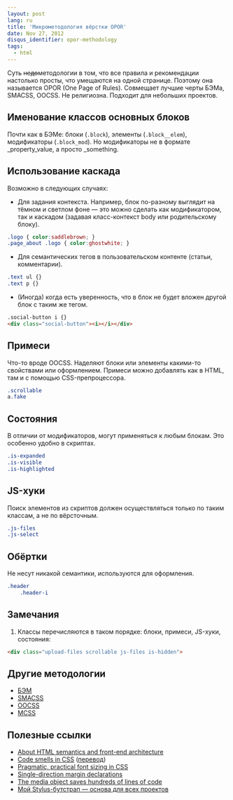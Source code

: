 ```yaml
---
layout: post
lang: ru
title: 'Микрометодология вёрстки OPOR'
date: Nov 27, 2012
disqus_identifier: opor-methodology
tags:
  - html
---
```


Суть <del>недо</del>методологии в том, что все правила и рекомендации настолько просты, что умещаются на одной странице. Поэтому она называется OPOR (One Page of Rules). Совмещает лучшие черты БЭМа, SMACSS, OOCSS. Не религиозна. Подходит для небольших проектов.

## Именование классов основных блоков

Почти как в БЭМе: блоки (`.block`), элементы (`.block__elem`), модификаторы (`.block_mod`). Но модификаторы не в формате _property_value, а просто _something.

## Использование каскада

Возможно в следующих случаях:

- Для задания контекста. Например, блок по-разному выглядит на тёмном и светлом фоне — это можно сделать как модификатором, так и каскадом (задавая класс-контекст body или родительскому блоку).

```css
.logo { color:saddlebrown; }
.page_about .logo { color:ghostwhite; }
```

- Для семантических тегов в пользовательском контенте (статьи, комментарии).

```css
.text ul {}
.text p {}
```

- (Иногда) когда есть уверенность, что в блок не будет вложен другой блок с таким же тегом.

```html
.social-button i {}
<div class="social-button"><i></i></div>
```

## Примеси

Что-то вроде OOCSS. Наделяют блоки или элементы какими-то свойствами или оформлением. Примеси можно добавлять как в HTML, там и с помощью CSS-препроцессора.

```css
.scrollable
a.fake
```

## Состояния

В отличии от модификаторов, могут применяться к любым блокам. Это особенно удобно в скриптах.

```css
.is-expanded
.is-visible
.is-highlighted
```

## JS-хуки

Поиск элементов из скриптов должен осуществляться только по таким классам, а не по вёрсточным.

```css
.js-files
.js-select
```

## Обёртки

Не несут никакой семантики, используются для оформления.

```css
.header
	.header-i
```

## Замечания

1. Классы перечисляются в таком порядке: блоки, примеси, JS-хуки, состояния:

```html
<div class="upload-files scrollable js-files is-hidden">
```

## Другие методологии

- [БЭМ](http://ru.bem.info/)
- [SMACSS](http://smacss.com/)
- [OOCSS](http://coding.smashingmagazine.com/2011/12/12/an-introduction-to-object-oriented-css-oocss/)
- [MCSS](https://github.com/operatino/MCSS)

## Полезные ссылки

- [About HTML semantics and front-end architecture](http://nicolasgallagher.com/about-html-semantics-front-end-architecture/)
- [Code smells in CSS](http://csswizardry.com/2012/11/code-smells-in-css/) ([перевод](http://www.beskrovnyy.com/verstka/kogda-css-kod-s-dushkom/))
- [Pragmatic, practical font sizing in CSS](http://csswizardry.com/2012/02/pragmatic-practical-font-sizing-in-css/)
- [Single-direction margin declarations](http://csswizardry.com/2012/06/single-direction-margin-declarations/)
- [The media object saves hundreds of lines of code](http://www.stubbornella.org/content/2010/06/25/the-media-object-saves-hundreds-of-lines-of-code/)
- [Мой Stylus-бутстрап — основа для всех проектов](https://github.com/sapegin/tamia)
